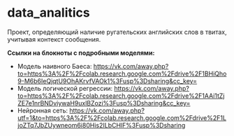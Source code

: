 # data_analitics

Проект, определяющий наличие ругательских английских слов в твитах, учитывая контекст сообщения.

**Ссылки на блокноты с подробными моделями:**
+ Модель наивного Баеса: https://vk.com/away.php?to=https%3A%2F%2Fcolab.research.google.com%2Fdrive%2F1BHiQho9-M6b6IeQjqtU9OhAKrvfVAOk1%3Fusp%3Dsharing&cc_key=
+ Модель логической регрессии: https://vk.com/away.php?to=https%3A%2F%2Fcolab.research.google.com%2Fdrive%2F1AAi1tZjZE7e1nrBNDviywaH9uxlBZozi%3Fusp%3Dsharing&cc_key=
+ Нейронная сеть: https://vk.com/away.php?utf=1&to=https%3A%2F%2Fcolab.research.google.com%2Fdrive%2F1LjoZTq7JbZUywneom6i80His2ILbCHlF%3Fusp%3Dsharing
